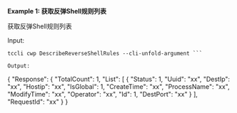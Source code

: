 **Example 1: 获取反弹Shell规则列表**

获取反弹Shell规则列表

Input: 

```
tccli cwp DescribeReverseShellRules --cli-unfold-argument ```

Output: 
```
{
    "Response": {
        "TotalCount": 1,
        "List": [
            {
                "Status": 1,
                "Uuid": "xx",
                "DestIp": "xx",
                "Hostip": "xx",
                "IsGlobal": 1,
                "CreateTime": "xx",
                "ProcessName": "xx",
                "ModifyTime": "xx",
                "Operator": "xx",
                "Id": 1,
                "DestPort": "xx"
            }
        ],
        "RequestId": "xx"
    }
}
```

